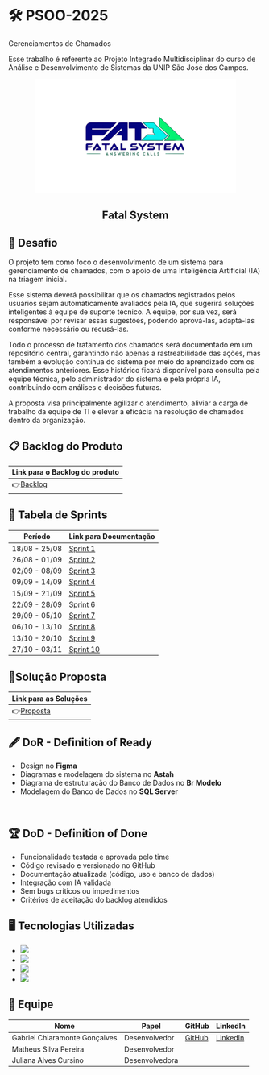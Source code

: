 # 🛠️ PSOO-2025
Gerenciamentos de Chamados


Esse trabalho é referente ao Projeto Integrado Multidisciplinar do curso de Análise e Desenvolvimento de Sistemas da  UNIP  São José dos Campos.

<p align="center">
      <img src="img/Logo.png" alt="logo da Fatal System" width="400">
      <h2 align="center"> Fatal System</h2>

##  🎯 Desafio <a id="desafio"></a>
O projeto tem como foco o desenvolvimento de um sistema para gerenciamento de chamados, com o apoio de uma Inteligência Artificial (IA) na triagem inicial.

Esse sistema deverá possibilitar que os chamados registrados pelos usuários sejam automaticamente avaliados pela IA, que sugerirá soluções inteligentes à equipe de suporte técnico. A equipe, por sua vez, será responsável por revisar essas sugestões, podendo aprová-las, adaptá-las conforme necessário ou recusá-las.

Todo o processo de tratamento dos chamados será documentado em um repositório central, garantindo não apenas a rastreabilidade das ações, mas também a evolução contínua do sistema por meio do aprendizado com os atendimentos anteriores. Esse histórico ficará disponível para consulta pela equipe técnica, pelo administrador do sistema e pela própria IA, contribuindo com análises e decisões futuras.

A proposta visa principalmente agilizar o atendimento, aliviar a carga de trabalho da equipe de TI e elevar a eficácia na resolução de chamados dentro da organização.

## 📋 Backlog do Produto
| Link para o Backlog do produto |
|--------------------------------|
|👉[Backlog](https://github.com/Chiaramontee/PSOO-2025/blob/main/Backlog.md)



## 📅 Tabela de Sprints
|    Período    | Link para Documentação |  
| ------------- | ---------------------- | 
| 18/08 - 25/08 | [Sprint 1](https://github.com/Chiaramontee/PSOO-2025/blob/main/sprits/sprint1.md)          | 
| 26/08 - 01/09 | [Sprint 2](https://github.com/Chiaramontee/PSOO-2025/blob/main/sprits/Sprint2.md)          | 
| 02/09 - 08/09 | [Sprint 3](https://github.com/Chiaramontee/PSOO-2025/blob/main/sprits/Sprint3.md)          | 
| 09/09 - 14/09  | [Sprint 4](https://github.com/Chiaramontee/PSOO-2025/blob/main/sprits/Sprint4.md)          | 
| 15/09 - 21/09   |[Sprint 5](https://github.com/Chiaramontee/PSOO-2025/blob/main/sprits/Sprint5.md)          | 
| 22/09 - 28/09  |[Sprint 6](https://github.com/Chiaramontee/PSOO-2025/blob/main/sprits/Sprint6.md)          | 
| 29/09 - 05/10  |[Sprint 7](https://github.com/Chiaramontee/PSOO-2025/blob/main/sprits/Sprint7.md)          | 
| 06/10 - 13/10  |[Sprint 8](https://github.com/Chiaramontee/PSOO-2025/blob/main/sprits/Sprint8.md)          | 
| 13/10 - 20/10  |[Sprint 9](https://github.com/Chiaramontee/PSOO-2025/blob/main/sprits/Sprint9.md)          | 
| 27/10 - 03/11  |[Sprint 10](https://github.com/Chiaramontee/PSOO-2025/blob/main/sprits/Sprint10.md)          | 


</pre>

## 📁Solução Proposta
| Link para as Soluções |
|----------------------|
|👉[Proposta](https://github.com/Chiaramontee/PSOO-2025/blob/main/Soluções_Propostas.md)




## 🖋️ DoR - Definition of Ready
* Design no <strong>Figma</strong>
* Diagramas e modelagem do sistema no <strong>Astah</strong>
* Diagrama de estruturação do Banco de Dados no <strong>Br Modelo</strong>
* Modelagem do Banco de Dados no <strong>SQL Server</strong>
<br>

## 🏆 DoD - Definition of Done

- Funcionalidade testada e aprovada pelo time
- Código revisado e versionado no GitHub
- Documentação atualizada (código, uso e banco de dados)
- Integração com IA validada
- Sem bugs críticos ou impedimentos
- Critérios de aceitação do backlog atendidos

## 🖥️ Tecnologias Utilizadas
* <a href="https://www.figma.com/"><img src="https://img.shields.io/badge/Figma-F24E1E?style=for-the-badge&logo=figma&logoColor=white"/></a>
* <a href="https://astah.net/"><img src="https://img.shields.io/badge/Astah-00B4D8?style=for-the-badge&logo=astah&logoColor=white"/></a>
* <a href="https://www.microsoft.com/en-us/sql-server/"><img src="https://img.shields.io/badge/SQL_Server-CC2927?style=for-the-badge&logo=microsoftsqlserver&logoColor=white"/></a>
* <a href="https://www.brmodeloweb.com/lang/pt-br/index.html"><img src="https://img.shields.io/badge/Br%20Modelo-0078D7?style=for-the-badge&logo=data%3Aimage%2Fsvg%2Bxml;base64,&logoColor=white"/></a>





 ## 👥 Equipe
| Nome                          | Papel         | GitHub                                    | LinkedIn                                                      |
| ----------------------------- | ------------- |------------------------------------------ | ------------------------------------------------------------- |
| Gabriel Chiaramonte Gonçalves | Desenvolvedor |[GitHub](https://github.com/Chiaramontee) | [LinkedIn](https://www.linkedin.com/in/gabriel-chiaramonte-gonçalves-918141373)
| Matheus Silva Pereira         | Desenvolvedor
| Juliana Alves Cursino         | Desenvolvedora|
